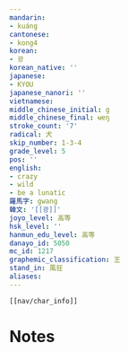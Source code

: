 ```yaml
---
mandarin:
- kuáng
cantonese:
- kong4
korean:
- 광
korean_native: ''
japanese:
- KYOU
japanese_nanori: ''
vietnamese:
middle_chinese_initial: g
middle_chinese_final: ʉɐŋ
stroke_count: '7'
radical: 犬
skip_number: 1-3-4
grade_level: 5
pos: ''
english:
- crazy
- wild
- be a lunatic
羅馬字: gwang
韓文: '[[광]]'
joyo_level: 高等
hsk_level: ''
hanmun_edu_level: 高等
danayo_id: 5050
mc_id: 1217
graphemic_classification: 王
stand_in: 風狂
aliases:
---
```

```meta-bind-embed
[[nav/char_info]]
```

# Notes
